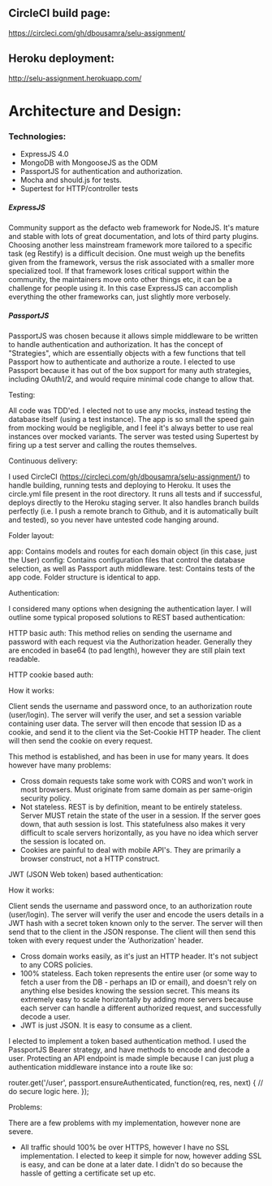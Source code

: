 CircleCI build page:
--------------------
https://circleci.com/gh/dbousamra/selu-assignment/

Heroku deployment:
------------------
http://selu-assignment.herokuapp.com/


Architecture and Design:
========================

### Technologies:

- ExpressJS 4.0
- MongoDB with MongooseJS as the ODM
- PassportJS for authentication and authorization.
- Mocha and should.js for tests.
- Supertest for HTTP/controller tests

##### ExpressJS

Community support as the defacto web framework for NodeJS. It's mature and stable with lots of great documentation, and lots of third party plugins. Choosing another less mainstream framework more tailored to a specific task (eg Restify) is a difficult decision. One must weigh up the benefits given from the framework, versus the risk associated with a smaller more specialized tool. If that framework loses critical support within the community, the maintainers move onto other things etc, it can be a challenge for people using it. In this case ExpressJS can accomplish everything the other frameworks can, just slightly more verbosely.

##### PassportJS

PassportJS was chosen because it allows simple middleware to be written to handle authentication and authorization. It has the concept of "Strategies", which are essentially objects with a few functions that tell Passport how to authenticate and authorize a route. I elected to use Passport because it has out of the box support for many auth strategies, including OAuth1/2, and would require minimal code change to allow that.

Testing:

All code was TDD'ed. I elected not to use any mocks, instead testing the database itself (using a test instance). The app is so small the speed gain from mocking would be negligible, and I feel it's always better to use real instances over mocked variants. The server was tested using Supertest by firing up a test server and calling the routes themselves. 

Continuous delivery:

I used CircleCI (https://circleci.com/gh/dbousamra/selu-assignment/) to handle building, running tests and deploying to Heroku. It uses the circle.yml file present in the root directory. It runs all tests and if successful, deploys directly to the Heroku staging server. It also handles branch builds perfectly (i.e. I push a remote branch to Github, and it is automatically built and tested), so you never have untested code hanging around.

Folder layout:

app: Contains models and routes for each domain object (in this case, just the User)
config: Contains configuration files that control the database selection, as well as Passport auth middleware.
test: Contains tests of the app code. Folder structure is identical to app.

Authentication:

I considered many options when designing the authentication layer. I will outline some typical proposed solutions to REST based authentication:

HTTP basic auth: This method relies on sending the username and password with each request via the Authorization header. Generally they are encoded in base64 (to pad length), however they are still plain text readable. 

HTTP cookie based auth: 

How it works:

Client sends the username and password once, to an authorization route (user/login). 
The server will verify the user, and set a session variable containing user data. 
The server will then encode that session ID as a cookie, and send it to the client via the Set-Cookie HTTP header.
The client will then send the cookie on every request.

This method is established, and has been in use for many years. It does however have many problems:
- Cross domain requests take some work with CORS and won't work in most browsers. Must originate from same domain as per same-origin security policy.
- Not stateless. REST is by definition, meant to be entirely stateless. Server MUST retain the state of the user in a session. If the server goes down, that auth session is lost. This statefulness also makes it very difficult to scale servers horizontally, as you have no idea which server the session is located on. 
- Cookies are painful to deal with mobile API's. They are primarily a browser construct, not a HTTP construct.

JWT (JSON Web token) based authentication:

How it works:

Client sends the username and password once, to an authorization route (user/login). 
The server will verify the user and encode the users details in a JWT hash with a secret token known only to the server.
The server will then send that to the client in the JSON response.
The client will then send this token with every request under the 'Authorization' header.

- Cross domain works easily, as it's just an HTTP header. It's not subject to any CORS policies.
- 100% stateless. Each token represents the entire user (or some way to fetch a user from the DB - perhaps an ID or email), and doesn't rely on anything else besides knowing the session secret. This means its extremely easy to scale horizontally by adding more servers because each server can handle a different authorized request, and successfully decode a user.
- JWT is just JSON. It is easy to consume as a client.


I elected to implement a token based authentication method. I used the PassportJS Bearer strategy, and have methods to encode and decode a user. Protecting an API endpoint is made simple because I can just plug a authentication middleware instance into a route like so:


router.get('/user', passport.ensureAuthenticated, function(req, res, next) {
  // do secure logic here.
});


Problems:

There are a few problems with my implementation, however none are severe.

- All traffic should 100% be over HTTPS, however I have no SSL implementation. I elected to keep it simple for now, however adding SSL is easy, and can be done at a later date. I didn't do so because the hassle of getting a certificate set up etc.
